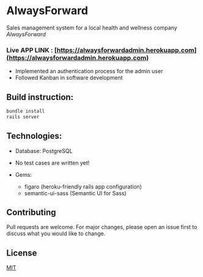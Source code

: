# AlwaysForward

Sales management system for a local health and wellness company *AlwaysForward*

### Live APP LINK : [https://alwaysforwardadmin.herokuapp.com](https://alwaysforwardadmin.herokuapp.com)

* Implemented an authentication process for the admin user
* Followed Kanban in software development


## Build instruction:

```bash
bundle install 
rails server
```


## Technologies:

* Database: PostgreSQL

* No test cases are written yet!

* Gems:
  * figaro (heroku-friendly rails app configuration)
  * semantic-ui-sass (Semantic UI for Sass)

## Contributing
Pull requests are welcome. For major changes, please open an issue first to discuss what you would like to change.

## License
[MIT](https://choosealicense.com/licenses/mit/)